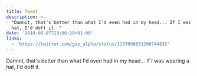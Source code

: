 ```yaml
---
title: Tweet
description: >-
  "Damnit, that's better than what I'd even had in my head... If I was wearing a
  hat, I'd doff it. "
date: '2019-06-07T23:06:28+01:00'
links:
  - 'https://twitter.com/gaz_alpha/status/1137096031290744832'
---
```

Damnit, that's better than what I'd even had in my head... If I was wearing a hat, I'd doff it. 
